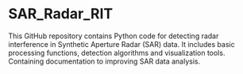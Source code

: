 # SAR_Radar_RIT
 This GitHub repository contains Python code for detecting radar interference in Synthetic Aperture Radar (SAR) data. It includes basic processing functions, detection algorithms and visualization tools. Containing documentation to  improving SAR data analysis.
